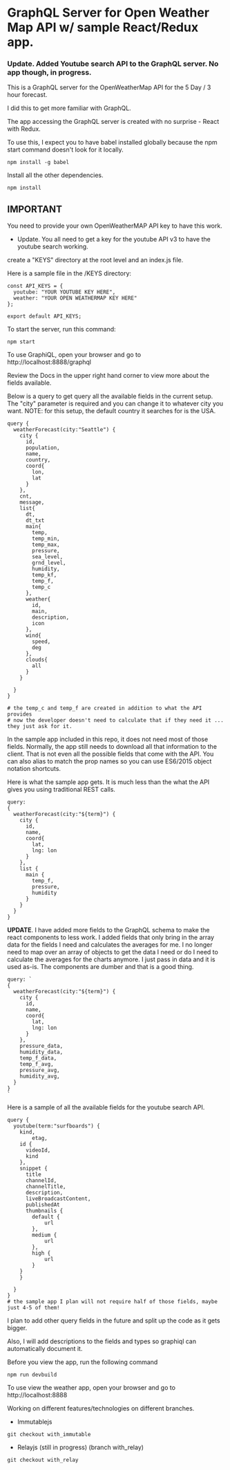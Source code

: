 # GraphQL Server for Open Weather Map API w/ sample React/Redux app.

### Update.  Added Youtube search API to the GraphQL server.  No app though, in progress.

This is a GraphQL server for the OpenWeatherMap API for the 5 Day / 3 hour forecast.

I did this to get more familiar with GraphQL.  

The app accessing the GraphQL server is created with no surprise - React with Redux.

To use this, I expect you to have babel installed globally because the npm start command doesn't look for it locally.

```
npm install -g babel
```

Install all the other dependencies.

```
npm install
```

## IMPORTANT

You need to provide your own OpenWeatherMAP API key to have this work.

* Update.  You all need to get a key for the youtube API v3 to have the youtube search working.

create a "KEYS" directory at the root level and an index.js file.

Here is a sample file in the /KEYS directory:

```
const API_KEYS = {
  youtube: "YOUR YOUTUBE KEY HERE",
  weather: "YOUR OPEN WEATHERMAP KEY HERE"
};

export default API_KEYS;
```

To start the server, run this command:

```
npm start
```

To use GraphiQL, open your browser and go to http://localhost:8888/graphql

Review the Docs in the upper right hand corner to view more about the fields available.

Below is a query to get query all the available fields in the current setup.  The "city" parameter is required and you can change it to whatever city you want.  NOTE: for this setup, the default country it searches for is the USA.

```
query {
  weatherForecast(city:"Seattle") {
    city {
      id,
      population,
      name,
      country,
      coord{
        lon,
        lat
      }
    },
    cnt,
    message,
    list{
      dt,
      dt_txt
      main{
        temp,
        temp_min,
        temp_max,
        pressure,
        sea_level,
        grnd_level,
        humidity,
        temp_kf,
        temp_f,
        temp_c
      },
      weather{
        id,
        main,
        description,
        icon
      },
      wind{
        speed,
        deg
      },
      clouds{
        all
      }
    }

  }
}

# the temp_c and temp_f are created in addition to what the API provides
# now the developer doesn't need to calculate that if they need it ... they just ask for it.
```

In the sample app included in this repo, it does not need most of those fields.  Normally, the app still needs to download all that information to the client.  That is not even all the possible fields that come with the API.  You can also alias to match the prop names so you can use ES6/2015 object notation shortcuts.

Here is what the sample app gets.  It is much less than the what the API gives you using traditional REST calls.

```
query:
{
  weatherForecast(city:"${term}") {
    city {
      id,
      name,
      coord{
        lat,
        lng: lon
      }
    },
    list {
      main {
        temp_f,
        pressure,
        humidity
      }
    }
  }
}
```

**UPDATE**.  I have added more fields to the GraphQL schema to make the react components to less work.  I added fields that only bring in the array data for the fields I need and calculates the averages for me.  I no longer need to map over an array of objects to get the data I need or do I need to calculate the averages for the charts anymore.  I just pass in data and it is used as-is.  The components are dumber and that is a good thing.

```
query: `
{
  weatherForecast(city:"${term}") {
    city {
      id,
      name,
      coord{
        lat,
        lng: lon
      }
    },
    pressure_data,
    humidity_data,
    temp_f_data,
    temp_f_avg,
    pressure_avg,
    humidity_avg,
  }
}
`
```

Here is a sample of all the available fields for the youtube search API.

```
query {
  youtube(term:"surfboards") {
    kind,
		etag,
    id {
      videoId,
      kind
    },
    snippet {
      title
      channelId,
      channelTitle,
      description,
      liveBroadcastContent,
      publishedAt
      thumbnails {
      	default {
        	url
      	},
      	medium {
        	url
      	},
      	high {
        	url
      	}
    }
    }

  }
}
# the sample app I plan will not require half of those fields, maybe just 4-5 of them!
```

I plan to add other query fields in the future and split up the code as it gets bigger.

Also, I will add descriptions to the fields and types so graphiql can automatically document it.

Before you view the app, run the following command

```
npm run devbuild
```

To use view the weather app, open your browser and go to http://localhost:8888

Working on different features/technologies on different branches.

* Immutablejs
```
git checkout with_immutable
```
* Relayjs (still in progress) (branch with_relay)
```
git checkout with_relay
```

